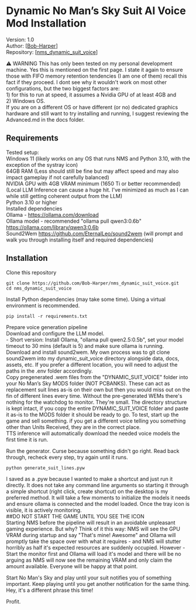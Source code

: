 # Dynamic No Man’s Sky Suit AI Voice Mod Installation

Version: 1.0<br>
Author: [[Bob-Harper](https://github.com/Bob-Harper)]<br>
Repository: [[nms_dynamic_suit_voice](https://github.com/Bob-Harper/nms_dynamic_suit_voice)]


⚠️ WARNING
This has only been tested on my personal development machine. Yes this is mentioned on the first page.  I state it again
to ensure those with FIFO memory retention tendencies (I am one of them) recall this fact if they proceed.  I dont see why it wouldn't work on
most other configurations, but the two biggest factors are:
<br>1) for this to run at speed, it assumes a Nvidia GPU of at least 4GB and
<br>2) Windows OS.
<br>If you are on a different OS or have different (or no) dedicated graphics hardware and still want to try installing
and running, I suggest reviewing the Advanced.md in the docs folder.

## Requirements

Tested setup:
<br>Windows 11 (likely works on any OS that runs NMS and Python 3.10, with the exception of the systray icon)
<br>64GB RAM (Less should still be fine but may affect speed and may also impact gameplay if not carefully balanced)
<br>NVIDIA GPU with 4GB VRAM minimum (1650 Ti or better recommended) (Local LLM Inference can cause a huge hit. I've minimized
as much as I can while still getting coherent output from the LLM)
<br>Python 3.10 or higher
<br>Installed dependencies
<br>Ollama - https://ollama.com/download
<br>Ollama model - recommended "ollama pull qwen3:0.6b" https://ollama.com/library/qwen3:0.6b
<br>Sound2Wem https://github.com/EternalLeo/sound2wem (will prompt and walk you through installing itself and required dependencies)


## Installation

Clone this repository
```
git clone https://github.com/Bob-Harper/nms_dynamic_suit_voice.git
cd nms_dynamic_suit_voice
```

Install Python dependencies (may take some time).  Using a virtual environment is recommended.
```
pip install -r requirements.txt
```

Prepare voice generation pipeline
<br>Download and configure the LLM model.
<br>- Short version: Install Ollama, "ollama pull qwen2.5:0.5b", set your model timeout to 30 mins (default is 5) and make sure ollama is running.
<br>Download and install sound2wem.  My own process was to git clone sound2wem into my dynamic_suit_voice directory alongside data, docs, assets, etc.  If you prefer a different location, you will need to adjust the paths in the .env folder accordingly.
<br>Copy pregenerated .wem files from the "DYNAMIC_SUIT_VOICE" folder into your No Man’s Sky MODS folder (NOT PCBANKS). These can act as replacement suit lines as-is on their own but then you would miss out on the fin of different lines every time.  Without the pre-generated WEMs there's nothing for the watchdog to monitor.  They're small. The directory structure is kept intact, if you copy the entire DYNAMIC_SUIT_VOICE folder and paste it as-is to the MODS folder it should be ready to go.  To test, start up the game and sell something.  if you get a different voice telling you something other than Units Received, they are in the correct place.
<br>TTS inference will automatically download the needed voice models the first time it is run.

Run the generator. Curse because something didn't go right.  Read back through, recheck every step, try again until it runs.
```
python generate_suit_lines.pyw
```
I saved as a .pyw because I wanted to make a shortcut and just run it directly.  It does not take any command line arguments
so starting it through a simple shortcut (right click, create shortcut) on the desktop is my preferred method.
It will take a few moments to initialize the models it needs and ensure ollama is connected and the model loaded.
Once the tray icon is visible, it is actively monitoring.
<br>##DO NOT START THE GAME UNTIL YOU SEE THE ICON
<br>Starting NMS before the pipeline will result in an avoidable unpleasant gaming experience.
But why?  Think of it this way: NMS will see the GPU VRAM during startup and say "That's mine!  Awesome" and Ollama will promptly take
the space over with what it requires - and NMS will stutter horribly as half it's expected resources are suddenly occupied.
However - Start the monitor first and Ollama will load it's model and there will be no arguing as NMS will now see the remaining VRAM
and only claim the amount available.  Everyone will be happy at that point.

Start No Man's Sky and play until your suit notifies you of something important. Keep playing until you get another notification for the same
thing.  Hey, it's a different phrase this time!

Profit.
